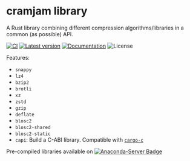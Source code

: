 
# cramjam library

A Rust library combining different compression algorithms/libraries in a common (as possible) API.


[![CI](https://github.com/cramjam/libcramjam/actions/workflows/CI.yml/badge.svg?branch=main)](https://github.com/cramjam/libcramjam/actions/workflows/CI.yml)
[![Latest version](https://img.shields.io/crates/v/libcramjam.svg)](https://crates.io/crates/libcramjam)
[![Documentation](https://docs.rs/libcramjam/badge.svg)](https://docs.rs/libcramjam)
![License](https://img.shields.io/crates/l/libcramjam.svg)

Features:

- `snappy`
- `lz4`
- `bzip2`
- `brotli`
- `xz`
- `zstd`
- `gzip`
- `deflate`
- `blosc2`
- `blosc2-shared`
- `blosc2-static`
- `capi`: Build a C-ABI library. Compatible with [`cargo-c`](https://github.com/lu-zero/cargo-c)


Pre-compiled libraries available on [![Anaconda-Server Badge](https://anaconda.org/conda-forge/libcramjam/badges/version.svg)](https://anaconda.org/conda-forge/libcramjam)

